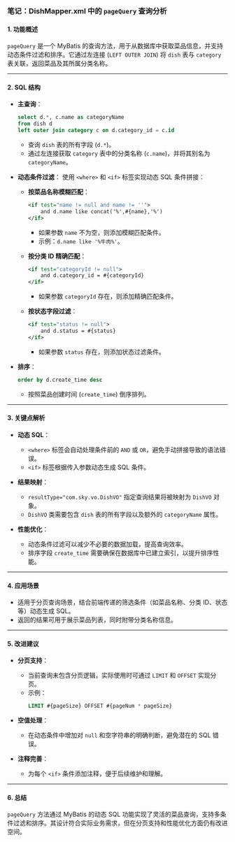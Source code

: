 ### 笔记：DishMapper.xml 中的 `pageQuery` 查询分析

#### 1. **功能概述**
`pageQuery` 是一个 MyBatis 的查询方法，用于从数据库中获取菜品信息，并支持动态条件过滤和排序。它通过左连接 (`LEFT OUTER JOIN`) 将 `dish` 表与 `category` 表关联，返回菜品及其所属分类名称。

---

#### 2. **SQL 结构**
- **主查询**：
  ```sql
  select d.*, c.name as categoryName 
  from dish d 
  left outer join category c on d.category_id = c.id
  ```

  - 查询 `dish` 表的所有字段 (`d.*`)。
  - 通过左连接获取 `category` 表中的分类名称 (`c.name`)，并将其别名为 `categoryName`。

- **动态条件过滤**：
  使用 `<where>` 和 `<if>` 标签实现动态 SQL 条件拼接：
  - **按菜品名称模糊匹配**：
    ```xml
    <if test="name != null and name != ''">
        and d.name like concat('%',#{name},'%')
    </if>
    ```

    - 如果参数 `name` 不为空，则添加模糊匹配条件。
    - 示例：`d.name like '%牛肉%'`。

  - **按分类 ID 精确匹配**：
    ```xml
    <if test="categoryId != null">
        and d.category_id = #{categoryId}
    </if>
    ```

    - 如果参数 `categoryId` 存在，则添加精确匹配条件。

  - **按状态字段过滤**：
    ```xml
    <if test="status != null">
        and d.status = #{status}
    </if>
    ```

    - 如果参数 `status` 存在，则添加状态过滤条件。

- **排序**：
  ```sql
  order by d.create_time desc
  ```

  - 按照菜品创建时间 (`create_time`) 倒序排列。

---

#### 3. **关键点解析**
- **动态 SQL**：
  - `<where>` 标签会自动处理条件前的 `AND` 或 `OR`，避免手动拼接导致的语法错误。
  - `<if>` 标签根据传入参数动态生成 SQL 条件。

- **结果映射**：
  - `resultType="com.sky.vo.DishVO"` 指定查询结果将被映射为 `DishVO` 对象。
  - `DishVO` 类需要包含 `dish` 表的所有字段以及额外的 `categoryName` 属性。

- **性能优化**：
  - 动态条件过滤可以减少不必要的数据加载，提高查询效率。
  - 排序字段 `create_time` 需要确保在数据库中已建立索引，以提升排序性能。

---

#### 4. **应用场景**
- 适用于分页查询场景，结合前端传递的筛选条件（如菜品名称、分类 ID、状态等）动态生成 SQL。
- 返回的结果可用于展示菜品列表，同时附带分类名称信息。

---

#### 5. **改进建议**
- **分页支持**：
  - 当前查询未包含分页逻辑，实际使用时可通过 `LIMIT` 和 `OFFSET` 实现分页。
  - 示例：
    ```sql
    LIMIT #{pageSize} OFFSET #{pageNum * pageSize}
    ```


- **空值处理**：
  - 在动态条件中增加对 `null` 和空字符串的明确判断，避免潜在的 SQL 错误。

- **注释完善**：
  - 为每个 `<if>` 条件添加注释，便于后续维护和理解。

---

#### 6. **总结**
`pageQuery` 方法通过 MyBatis 的动态 SQL 功能实现了灵活的菜品查询，支持多条件过滤和排序。其设计符合实际业务需求，但在分页支持和性能优化方面仍有改进空间。